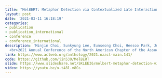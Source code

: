 ```yaml
---
title: "MelBERT: Metaphor Detection via Contextualized Late Interaction using Metaphorical Identification Theories" 
layout: post
date: '2021-03-11 16:18:19'
categories:
- publication
- publication_international
- conference
- conference_international
description: 'Minjin Choi, Sunkyung Lee, Eunseong Choi, Heesoo Park, Junhyuk Lee, Dongwon Lee, Jongwuk Lee 
  <br>2021 Annual Conference of the North American Chapter of the Association for Computational Linguistics (NAACL 2021) <br> Mexico City, Mexico (Virtual Event), June 6–11, 2021'
link: https://www.aclweb.org/anthology/2021.naacl-main.141/
code: https://github.com/jin530/MelBERT
slide: https://www.slideshare.net/SKLEE36/melbert-metaphor-detection-via-contextualized-late-interaction-using-metaphorical-identification-theories-naacl-2021
video: https://youtu.be/o-t48l-m8Gs
---
```

